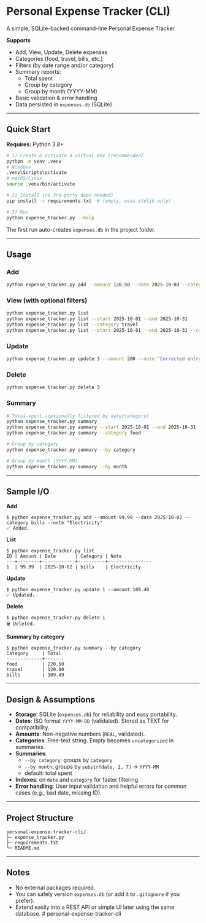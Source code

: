# Personal Expense Tracker (CLI)

A simple, SQLite-backed command-line Personal Expense Tracker.

**Supports**
- Add, View, Update, Delete expenses
- Categories (food, travel, bills, etc.)
- Filters (by date range and/or category)
- Summary reports:
  - Total spent
  - Group by category
  - Group by month (YYYY-MM)
- Basic validation & error handling
- Data persisted in `expenses.db` (SQLite)

---

## Quick Start

**Requires:** Python 3.8+

```bash
# 1) Create & activate a virtual env (recommended)
python -m venv .venv
# Windows
.venv\Scripts\activate
# macOS/Linux
source .venv/bin/activate

# 2) Install (no 3rd-party deps needed)
pip install -r requirements.txt  # (empty, uses stdlib only)

# 3) Run
python expense_tracker.py --help
```

The first run auto-creates `expenses.db` in the project folder.

---

## Usage

### Add
```bash
python expense_tracker.py add --amount 120.50 --date 2025-10-03 --category food --note "Lunch"
```

### View (with optional filters)
```bash
python expense_tracker.py list
python expense_tracker.py list --start 2025-10-01 --end 2025-10-31
python expense_tracker.py list --category travel
python expense_tracker.py list --start 2025-10-01 --end 2025-10-31 --category food --limit 50
```

### Update
```bash
python expense_tracker.py update 3 --amount 200 --note "Corrected entry"
```

### Delete
```bash
python expense_tracker.py delete 3
```

### Summary
```bash
# Total spent (optionally filtered by date/category)
python expense_tracker.py summary
python expense_tracker.py summary --start 2025-10-01 --end 2025-10-31
python expense_tracker.py summary --category food

# Group by category
python expense_tracker.py summary --by category

# Group by month (YYYY-MM)
python expense_tracker.py summary --by month
```

---

## Sample I/O

**Add**
```
$ python expense_tracker.py add --amount 99.99 --date 2025-10-02 --category bills --note "Electricity"
✅ Added.
```

**List**
```
$ python expense_tracker.py list
ID | Amount | Date       | Category | Note
---+--------+------------+----------+----------------
1  | 99.99  | 2025-10-02 | bills    | Electricity
```

**Update**
```
$ python expense_tracker.py update 1 --amount 109.49
✅ Updated.
```

**Delete**
```
$ python expense_tracker.py delete 1
🗑️ Deleted.
```

**Summary by category**
```
$ python expense_tracker.py summary --by category
Category     | Total
-------------+-------
food         | 220.50
travel       | 120.00
bills        | 109.49
```

---

## Design & Assumptions

- **Storage**: SQLite (`expenses.db`) for reliability and easy portability.
- **Dates**: ISO format `YYYY-MM-DD` (validated). Stored as TEXT for compatibility.
- **Amounts**: Non-negative numbers (`REAL`, validated).
- **Categories**: Free-text string. Empty becomes `uncategorized` in summaries.
- **Summaries**: 
  - `--by category`: groups by `category`
  - `--by month`: groups by `substr(date, 1, 7)` → `YYYY-MM`
  - default: total spent
- **Indexes**: on `date` and `category` for faster filtering.
- **Error handling**: User input validation and helpful errors for common cases (e.g., bad date, missing ID).

---

## Project Structure

```
personal-expense-tracker-cli/
├─ expense_tracker.py
├─ requirements.txt
└─ README.md
```

---

## Notes

- No external packages required.
- You can safely version `expenses.db` (or add it to `.gitignore` if you prefer).
- Extend easily into a REST API or simple UI later using the same database.
#   p e r s o n a l - e x p e n s e - t r a c k e r - c l i 
 
 